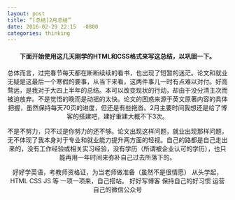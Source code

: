 ```yaml
---
layout: post
title: “[总结]2月总结”
date: 2016-02-29 22:15  -0800
categories: thinking
---
```


<header>
<h4>下面开始使用这几天刚学的HTML和CSS格式来写这总结，以巩固一下。</h4>
   
<p>总体而言，过完春节每天都在断断续续的看书，也出现了短暂的迷茫。论文和就业无疑是这最后一个寒假的要事，从当下来看，这两件事儿一时有点难以对付。好高骛远，是我对于大四上半年的总结。本可以改变现状的行动，却由于没分清主次而被迫放弃。不是觉悟的晚而是动摇的太快。论文的困惑来源于英文原著内容的具体把握，虽然保持每天70页的进度，但还是有些拖沓。2月主要时间我想还是给了博客的搭建吧，建好重建大概不下3次。</p>

<p>不是不努力，只不过是你努力的还不够。论文出现这样问题，就业出现那样问题，无不体现了我本身对于专业和就业能力提升两方面的轻视。自己的路都是自己走出来的，没有工作经验或相关实习经验，没有学历（所谓被企业认可的学历），也只能再用一年时间来弥补自己过去所落下的。</p>

<p>好好学英语，考教师资格证，为当老师做准备（虽然不是很情愿）
   从头学起，HTML CSS JS 等 一项一项来，自己搭站。
   好好写博客 保持自己的好习惯
   运营自己的微信公众号</p>
</header>
</body>
